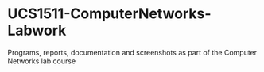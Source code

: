 # UCS1511-ComputerNetworks-Labwork

Programs, reports, documentation and screenshots as part of the Computer Networks lab course 
